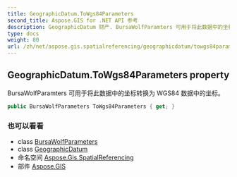 ```yaml
---
title: GeographicDatum.ToWgs84Parameters
second_title: Aspose.GIS for .NET API 参考
description: GeographicDatum 财产. BursaWolfParamters 可用于将此数据中的坐标转换为 WGS84 数据中的坐标
type: docs
weight: 80
url: /zh/net/aspose.gis.spatialreferencing/geographicdatum/towgs84parameters/
---
```

## GeographicDatum.ToWgs84Parameters property

BursaWolfParamters 可用于将此数据中的坐标转换为 WGS84 数据中的坐标。

```csharp
public BursaWolfParameters ToWgs84Parameters { get; }
```

### 也可以看看

* class [BursaWolfParameters](../../bursawolfparameters/)
* class [GeographicDatum](../)
* 命名空间 [Aspose.Gis.SpatialReferencing](../../geographicdatum/)
* 部件 [Aspose.GIS](../../../)


